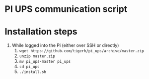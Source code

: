 # PI UPS communication script

# Installation steps

1. While logged into the Pi (either over SSH or directly)
   1. `wget https://github.com/tigerh/pi_ups/archive/master.zip`
   2. `unzip master.zip`
   3. `mv pi_ups-master pi_ups`
   4. `cd pi_ups`
   5. `./install.sh`
